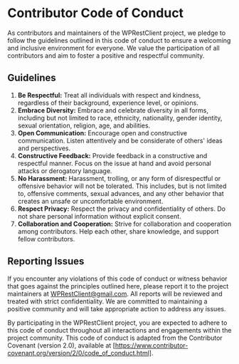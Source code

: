 # Contributor Code of Conduct

As contributors and maintainers of the WPRestClient project, we pledge to follow the guidelines outlined in this code of
conduct to ensure a welcoming and inclusive environment for everyone. We value the participation of all contributors and
aim to foster a positive and respectful community.

## Guidelines

1. **Be Respectful:** Treat all individuals with respect and kindness, regardless of their background, experience level,
   or opinions.
2. **Embrace Diversity:** Embrace and celebrate diversity in all forms, including but not limited to race, ethnicity,
   nationality, gender identity, sexual orientation, religion, age, and abilities.
3. **Open Communication:** Encourage open and constructive communication. Listen attentively and be considerate of
   others' ideas and perspectives.
4. **Constructive Feedback:** Provide feedback in a constructive and respectful manner. Focus on the issue at hand and
   avoid personal attacks or derogatory language.
5. **No Harassment:** Harassment, trolling, or any form of disrespectful or offensive behavior will not be tolerated.
   This includes, but is not limited to, offensive comments, sexual advances, and any other behavior that creates an
   unsafe or uncomfortable environment.
6. **Respect Privacy:** Respect the privacy and confidentiality of others. Do not share personal information without
   explicit consent.
7. **Collaboration and Cooperation:** Strive for collaboration and cooperation among contributors. Help each other,
   share knowledge, and support fellow contributors.

## Reporting Issues

If you encounter any violations of this code of conduct or witness behavior that goes against the principles outlined
here, please report it to the project maintainers at [WPRestClient@gmail.com](mailto:WPRestClient@gmail.com). All
reports will be reviewed and treated with strict confidentiality. We are committed to maintaining a positive community
and will take appropriate action to address any issues.

By participating in the WPRestClient project, you are expected to adhere to this code of conduct throughout all
interactions and engagements within the project community. This code of conduct is adapted from the Contributor Covenant
(version 2.0), available at [https://www.contributor-covenant.org/version/2/0/code_of_conduct.html].